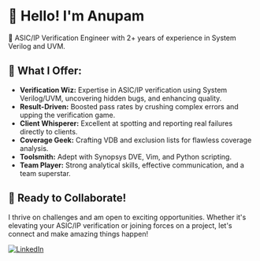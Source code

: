 # 👋 Hello! I'm Anupam

🔌 ASIC/IP Verification Engineer with 2+ years of experience in System Verilog and UVM.

## 💼 What I Offer:
- **Verification Wiz:** Expertise in ASIC/IP verification using System Verilog/UVM, uncovering hidden bugs, and enhancing quality.
- **Result-Driven:** Boosted pass rates by crushing complex errors and upping the verification game.
- **Client Whisperer:** Excellent at spotting and reporting real failures directly to clients.
- **Coverage Geek:** Crafting VDB and exclusion lists for flawless coverage analysis.
- **Toolsmith:** Adept with Synopsys DVE, Vim, and Python scripting.
- **Team Player:** Strong analytical skills, effective communication, and a team superstar.

## 🚀 Ready to Collaborate!
I thrive on challenges and am open to exciting opportunities. Whether it's elevating your ASIC/IP verification or joining forces on a project, let's connect and make amazing things happen! 

[![LinkedIn](https://img.shields.io/badge/LinkedIn-Connect%20with%20Me-blue)](linkedin.com/in/anupam-hassa-purty-009868159)
